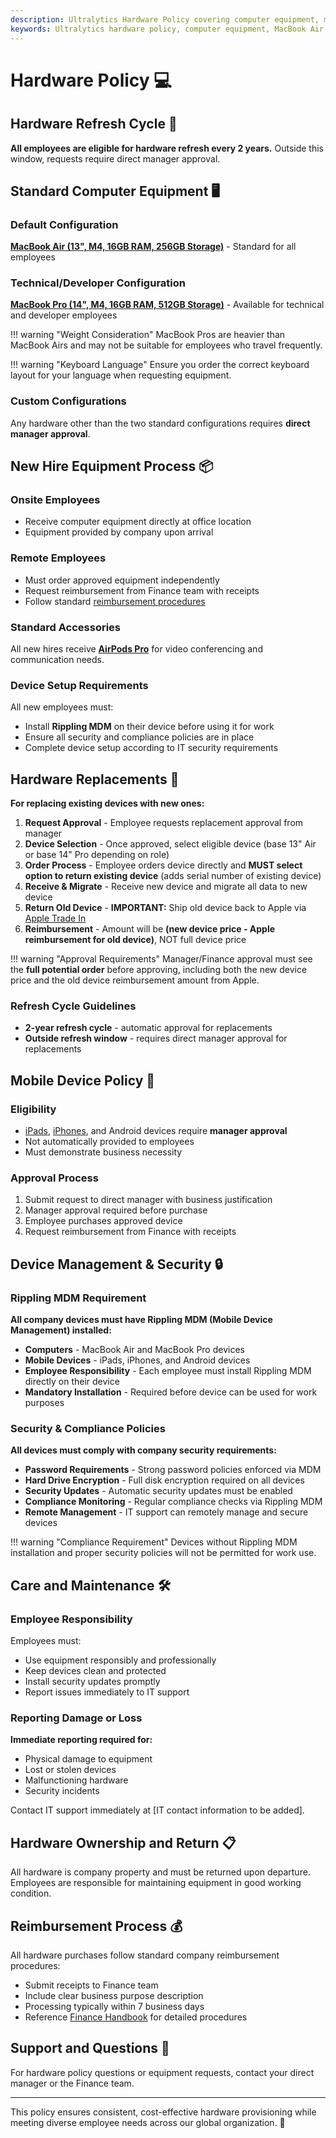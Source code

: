 ```yaml
---
description: Ultralytics Hardware Policy covering computer equipment, mobile devices, refresh cycles, and approval processes for all employees.
keywords: Ultralytics hardware policy, computer equipment, MacBook Air, MacBook Pro, hardware refresh, mobile devices, employee equipment
---
```


# Hardware Policy 💻

## Hardware Refresh Cycle 🔄

**All employees are eligible for hardware refresh every 2 years.** Outside this window, requests require direct manager approval.

## Standard Computer Equipment 🖥️

### Default Configuration
**[MacBook Air (13", M4, 16GB RAM, 256GB Storage)](https://www.apple.com/macbook-air/)** - Standard for all employees

### Technical/Developer Configuration
**[MacBook Pro (14", M4, 16GB RAM, 512GB Storage)](https://www.apple.com/macbook-pro/)** - Available for technical and developer employees

!!! warning "Weight Consideration"
    MacBook Pros are heavier than MacBook Airs and may not be suitable for employees who travel frequently.

!!! warning "Keyboard Language"
    Ensure you order the correct keyboard layout for your language when requesting equipment.

### Custom Configurations
Any hardware other than the two standard configurations requires **direct manager approval**.

## New Hire Equipment Process 📦

### Onsite Employees
- Receive computer equipment directly at office location
- Equipment provided by company upon arrival

### Remote Employees
- Must order approved equipment independently
- Request reimbursement from Finance team with receipts
- Follow standard [reimbursement procedures](../finance/index.md#reimbursements)

### Standard Accessories
All new hires receive **[AirPods Pro](https://www.apple.com/airpods-pro/)** for video conferencing and communication needs.

### Device Setup Requirements
All new employees must:
- Install **Rippling MDM** on their device before using it for work
- Ensure all security and compliance policies are in place
- Complete device setup according to IT security requirements

## Hardware Replacements 🔧

**For replacing existing devices with new ones:**

1. **Request Approval** - Employee requests replacement approval from manager
2. **Device Selection** - Once approved, select eligible device (base 13" Air or base 14" Pro depending on role)
3. **Order Process** - Employee orders device directly and **MUST select option to return existing device** (adds serial number of existing device)
4. **Receive & Migrate** - Receive new device and migrate all data to new device
5. **Return Old Device** - **IMPORTANT:** Ship old device back to Apple via [Apple Trade In](https://www.apple.com/trade-in/)
6. **Reimbursement** - Amount will be **(new device price - Apple reimbursement for old device)**, NOT full device price

!!! warning "Approval Requirements"
    Manager/Finance approval must see the **full potential order** before approving, including both the new device price and the old device reimbursement amount from Apple.

### Refresh Cycle Guidelines
- **2-year refresh cycle** - automatic approval for replacements
- **Outside refresh window** - requires direct manager approval for replacements

## Mobile Device Policy 📱

### Eligibility
- [iPads](https://www.apple.com/ipad/), [iPhones](https://www.apple.com/iphone/), and Android devices require **manager approval**
- Not automatically provided to employees
- Must demonstrate business necessity

### Approval Process
1. Submit request to direct manager with business justification
2. Manager approval required before purchase
3. Employee purchases approved device
4. Request reimbursement from Finance with receipts

## Device Management & Security 🔒

### Rippling MDM Requirement
**All company devices must have Rippling MDM (Mobile Device Management) installed:**

- **Computers** - MacBook Air and MacBook Pro devices
- **Mobile Devices** - iPads, iPhones, and Android devices
- **Employee Responsibility** - Each employee must install Rippling MDM directly on their device
- **Mandatory Installation** - Required before device can be used for work purposes

### Security & Compliance Policies
**All devices must comply with company security requirements:**

- **Password Requirements** - Strong password policies enforced via MDM
- **Hard Drive Encryption** - Full disk encryption required on all devices
- **Security Updates** - Automatic security updates must be enabled
- **Compliance Monitoring** - Regular compliance checks via Rippling MDM
- **Remote Management** - IT support can remotely manage and secure devices

!!! warning "Compliance Requirement"
    Devices without Rippling MDM installation and proper security policies will not be permitted for work use.

## Care and Maintenance 🛠️

### Employee Responsibility
Employees must:
- Use equipment responsibly and professionally
- Keep devices clean and protected
- Install security updates promptly
- Report issues immediately to IT support

### Reporting Damage or Loss
**Immediate reporting required for:**
- Physical damage to equipment
- Lost or stolen devices
- Malfunctioning hardware
- Security incidents

Contact IT support immediately at [IT contact information to be added].

## Hardware Ownership and Return 📋

All hardware is company property and must be returned upon departure. Employees are responsible for maintaining equipment in good working condition.

## Reimbursement Process 💰

All hardware purchases follow standard company reimbursement procedures:

- Submit receipts to Finance team
- Include clear business purpose description
- Processing typically within 7 business days
- Reference [Finance Handbook](../finance/index.md) for detailed procedures

## Support and Questions 🤝

For hardware policy questions or equipment requests, contact your direct manager or the Finance team.

---

This policy ensures consistent, cost-effective hardware provisioning while meeting diverse employee needs across our global organization. 🚀
